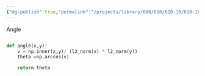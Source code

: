 ```yaml
---
{"dg-publish":true,"permalink":"/projects/library/600/610/610-10/610-10-b/","noteIcon":"0","created":"2024-01-29T21:27:48.745+09:00","updated":"2024-01-29T23:06:34.523+09:00"}
---
```





Angle
```python

def angle(x,y):
    v = np.inner(x,y)/ (l2_norm(x) * l2_norm(y))
    theta =np.arccos(v)

    return theta


```